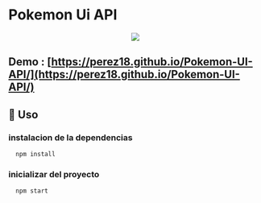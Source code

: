 # Pokemon Ui API

<p align="center"> 
<img src="https://aux.iconspalace.com/uploads/2116404522463441715.png">
</p>

## Demo : [https://perez18.github.io/Pokemon-UI-API/](https://perez18.github.io/Pokemon-UI-API/)

## 👋 Uso
### instalacion de la dependencias
```
  npm install 
```

### inicializar del proyecto

```
  npm start 
```